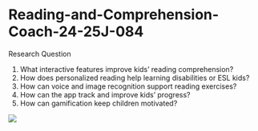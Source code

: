 # Reading-and-Comprehension-Coach-24-25J-084
Research Question​
<ol>
<li>What interactive features improve kids’ reading comprehension?</li>
<li>How does personalized reading help learning disabilities or ESL kids?​</li>
<li>How can voice and image recognition support reading exercises?​</li>
<li>How can the app track and improve kids’ progress?​</li>
<li>How can gamification keep children motivated?​</li>
</ol>

<img src="![image]([https://github.com/user-attachments/assets/5889b7b8-9b43-4bda-8f39-2f74163ff182](https://github.com/Dulsha-amilan/Reading-and-Comprehension-Coach--24-25J-084/blob/d066da369ef6c62b3e5d662b905a630fe93a7568/image.png)
">
</img>
